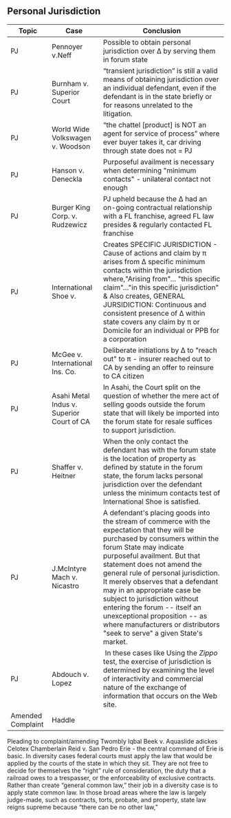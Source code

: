 ## Personal Jurisdiction
|Topic|Case|Conclusion|
|--|--|--|
|PJ|Pennoyer v.Neff | Possible to obtain personal jurisdiction over ∆ by serving them in forum state | 
|PJ|Burnham v. Superior Court | “transient jurisdiction” is still a valid means of obtaining jurisdiction over an individual defendant, even if the defendant is in the state briefly or for reasons unrelated to the litigation. |
|PJ|World Wide Volkswagen v. Woodson | “the chattel [product] is NOT an agent for service of process” where ever buyer takes it, car driving through state does not = PJ |
|PJ|Hanson v. Deneckla | Purposeful availment is necessary when determining "minimum contacts" - unilateral contact not enough |
|PJ|Burger King Corp. v. Rudzewicz | PJ upheld because the ∆ had an on-going contractual relationship with a FL franchise, agreed FL law presides & regularly contacted FL franchise |
|PJ|International Shoe v. | 	Creates SPECIFIC JURISDICTION - Cause of actions and claim by π arises from ∆ specific minimum contacts within the jurisdiction where,"Arising from"… "this specific claim"…"in this specific jurisdiction" & Also creates, GENERAL JURSIDICTION: Continuous and consistent presence of ∆ within state covers any claim by π or Domicile for an individual or PPB for a corporation|
|PJ|McGee v. International Ins. Co. | Deliberate initiations by ∆ to "reach out" to π - insurer reached out to CA by sending an offer to reinsure to CA citizen |
|PJ|Asahi Metal Indus v. Superior Court of CA| In Asahi, the Court split on the question of whether the mere act of selling goods outside the forum state that will likely be imported into the forum state for resale suffices to support jurisdiction. |
|PJ|Shaffer v. Heitner|When the only contact the defendant has with the forum state is the location of property as defined by statute in the forum state, the forum lacks personal jurisdiction over the defendant unless the minimum contacts test of International Shoe is satisfied.| 
|PJ|J.McIntyre Mach v. Nicastro|A defendant's placing goods into the stream of commerce with the expectation that they will be purchased by consumers within the forum State may indicate purposeful availment. But that statement does not amend the general rule of personal jurisdiction. It merely observes that a defendant may in an appropriate case be subject to jurisdiction without entering the forum -- itself an unexceptional proposition -- as where manufacturers or distributors "seek to serve" a given State's market.|
|PJ|Abdouch v. Lopez| In these cases like Using the _Zippo_ test, the exercise of jurisdiction is determined by examining the level of interactivity and commercial nature of the exchange of information that occurs on the Web site.|
|Amended Complaint| Haddle| 

Pleading to complaint/amending
Twombly
Iqbal
Beek v. Aquaslide
adickes
Celotex
Chamberlain
Reid v. San Pedro
Erie - the central command of Erie is basic. In diversity cases federal courts must apply the law that would be applied by the courts of the state in which they sit. They are not free to decide for themselves the “right” rule of consideration, the duty that a railroad owes to a trespasser, or the enforceability of exclusive contracts. Rather than create “general common law,” their job in a diversity case is to apply state common law. In those broad areas where the law is largely judge-made, such as contracts, torts, probate, and property, state law reigns supreme because “there can be no other law,”

